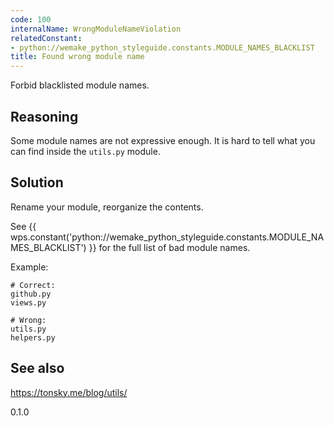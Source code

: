 ```yaml
---
code: 100
internalName: WrongModuleNameViolation
relatedConstant:
- python://wemake_python_styleguide.constants.MODULE_NAMES_BLACKLIST
title: Found wrong module name
---
```


Forbid blacklisted module names.

## Reasoning
Some module names are not expressive enough. It is hard to tell what
you can find inside the `utils.py` module.

## Solution
Rename your module, reorganize the contents.

See {{ wps.constant('python://wemake_python_styleguide.constants.MODULE_NAMES_BLACKLIST') }} for
the full list of bad module names.

Example:

    # Correct:
    github.py
    views.py
    
    # Wrong:
    utils.py
    helpers.py

## See also
<https://tonsky.me/blog/utils/>

<div class="versionadded">

0.1.0

</div>